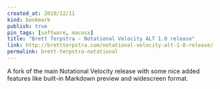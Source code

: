 ```yaml
---
created_at: 2010/12/11
kind: bookmark
publish: true
pin_tags: [software, macosx]
title: "Brett Terpstra - Notational Velocity ALT 1.0 release"
link: http://brettterpstra.com/notational-velocity-alt-1-0-release/
permalink: brett-terpstra-notational
---
```


A fork of the main Notational Velocity release with some nice added features like built-in Markdown preview and widescreen format.
